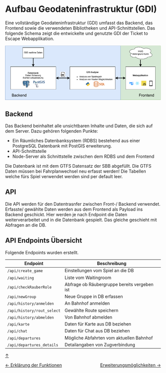# Aufbau Geodateninfrastruktur (GDI)

Eine vollständige Geodateninfrastruktur (GDI) umfasst das Backend, das Frontend sowie die verwendeten Bibliotheken und API-Schnittstellen. Das folgende Schema zeigt die entwickelte und genutzte GDI der Ticket to Escape Webapplikation.

![GDI Projekt Screenshot](Bilder/Datenbankschema.png)

## Backend

Das Backend beinhaltet alle unsichtbaren Inhalte und Daten, die sich auf dem Server.
Dazu gehören folgenden Punkte:

- Ein Räumliches Datenbanksystem (RDBS) bestehend aus einer PostgreSQL Datenbank mit PostGIS erweiterung.
- API-Schnittstelle
- Node-Server als Schnittstelle zwischen dem RDBS und dem Frontend

Die Datenbank ist mit dem GTFS Datensatz der SBB abgefüllt. Die GTFS Daten müssen bei Fahrplanwechsel neu erfasst werden! Die Tabellen welche fürs Spiel verwendet werden sind per default leer.

## API

Die API werden für den Datentrasnfer zwischen Front-/ Backend verwendet. Erfasste/ gewählte Daten werden aus dem Frontend als Payload ins Backend geschickt. Hier werden je nach Endpoint die Daten weiterverarbeitet und in die Datenbank gespielt. Das gleiche geschieht mit Abfragen an die DB.

## API Endpoints Übersicht

Folgende Endpoints wurden erstellt.

| Endpoint                   | Beschreibung                                 |
| -------------------------- | -------------------------------------------- |
| `/api/create_game`         | Einstellungen vom Spiel an die DB            |
| `/api/waiting`             | Liste vom Waitingroom                        |
| `/api/checkRauberRole`     | Abfrage ob Räubergruppe bereits vergeben ist |
| `/api/newGroup`            | Neue Gruppe in DB erfassen                   |
| `/api/history/anmelden`    | An Bahnhof anmelden                          |
| `/api/history/rout_select` | Gewählte Route speichern                     |
| `/api/history/abmelden`    | Von Bahnhof abmelden                         |
| `/api/karte`               | Daten für Karte aus DB beziehen              |
| `/api/chat`                | Daten für Chat aus DB beziehen               |
| `/api/departures`          | Mögliche Abfahrten vom aktuellen Bahnhof     |
| `/api/departures_details`  | Detailangaben von Zugverbindung              |

<a id="top"></a>

[↑](#top)

<div style="display: flex; justify-content: space-between;">
  <div>
    <a href="funktionen.html">← Erklärung der Funktionen</a>
  </div>
  <div>
    <a href="ausblick.html">Erweiterungsmöglichkeiten →</a>
  </div>
</div>

